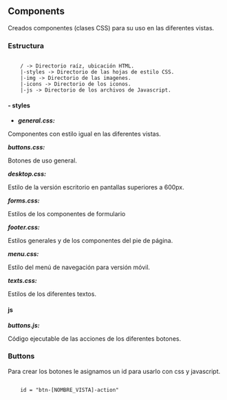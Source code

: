 ## Components

Creados componentes (clases CSS) para su uso en las diferentes vistas.

### Estructura

````

    / -> Directorio raíz, ubicación HTML.
    |-styles -> Directorio de las hojas de estilo CSS.
    |-img -> Directorio de las imagenes.
    |-icons -> Directorio de los iconos.
    |-js -> Directorio de los archivos de Javascript.

````

#### - styles

- **_general.css:_**

Componentes con estilo igual en las diferentes vistas.

**_buttons.css:_**

Botones de uso general.

**_desktop.css:_**

Estilo de la versión escritorio en pantallas superiores a 600px.

**_forms.css:_**

Estilos de los componentes de formulario

**_footer.css:_**

Estilos generales y de los componentes del pie de página.

**_menu.css:_**

Estilo del menú de navegación para versión móvil.

**_texts.css:_**

Estilos de los diferentes textos.

#### js

**_buttons.js:_**

Código ejecutable de las acciones de los diferentes botones.

### Buttons

Para crear los botones le asignamos un id para usarlo con css y javascript.

```

    id = "btn-[NOMBRE_VISTA]-action"

```

